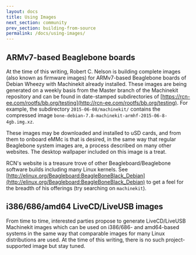 ```yaml
---
layout: docs
title: Using Images
next_section: community
prev_section: building-from-source
permalink: /docs/using-images/
---
```


## ARMv7-based Beaglebone boards

At the time of this writing, Robert C. Nelson is building complete images (also known as firmware images) for ARMv7-based Beaglebone boards of Debian Wheezy with Machinekit already installed. These images are being generated on a weekly basis from the Master branch of the Machinekit repository and can be found in date-stamped subdirectories of [https://rcn-ee.com/rootfs/bb.org/testing](http://rcn-ee.com/rootfs/bb.org/testing). For example, the subdirectory `2015-06-08/machinekit/` contains the compressed image `bone-debian-7.8-machinekit-armhf-2015-06-8-4gb.img.xz`. 

These images may be downloaded and installed to uSD cards, and from them to onboard eMMc is that is desired, in the same way that regular Beaglebone system images are, a process described on many other websites. The desktop wallpaper included on this image is a treat. 

RCN's website is a treasure trove of other Beagleboard/Beaglebone software builds including many Linux kernels. See [http://elinux.org/Beagleboard:BeagleBoneBlack_Debian](http://elinux.org/Beagleboard:BeagleBoneBlack_Debian) to get a feel for the breadth of his offerings (try searching on `machinekit`).

## i386/686/amd64 LiveCD/LiveUSB images

From time to time, interested parties propose to generate LiveCD/LiveUSB Machinekit images which can be used on i386/686- and amd64-based systems in the same way that comparable images for many Linux distributions are used. At the time of this writing, there is no such project-supported image but stay tuned.
